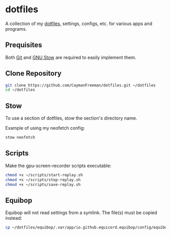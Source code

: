 # dotfiles
A collection of my [dotfiles](https://en.wiktionary.org/wiki/dotfile), settings, configs, etc. for various apps and programs.

## Prequisites
Both [Git](https://git-scm.com/) and [GNU Stow](https://www.gnu.org/software/stow/) are required to easily implement them.

## Clone Repository
```bash
git clone https://github.com/CaymanFreeman/dotfiles.git ~/dotfiles
cd ~/dotfiles
```

## Stow
To use a section of dotfiles, stow the section's directory name.

Example of using my neofetch config:
```bash
stow neofetch
```

## Scripts
Make the gpu-screen-recorder scripts executable:
```bash
chmod +x ~/scripts/start-replay.sh
chmod +x ~/scripts/stop-replay.sh
chmod +x ~/scripts/save-replay.sh
```

## Equibop
Equibop will not read settings from a symlink. The file(s) must be copied instead:
```bash
cp ~/dotfiles/equibop/.var/app/io.github.equicord.equibop/config/equibop/settings/settings.json ~/.var/app/io.github.equicord.equibop/config/equibop/settings
```